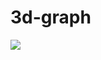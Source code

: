 # 3d-graph

<img src="https://github.com/SteelFlame2/3d-graph/blob/main/2022-11-21%2018-36-20.gif">
